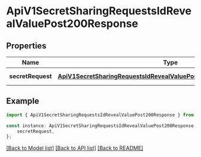 # ApiV1SecretSharingRequestsIdRevealValuePost200Response


## Properties

Name | Type | Description | Notes
------------ | ------------- | ------------- | -------------
**secretRequest** | [**ApiV1SecretSharingRequestsIdRevealValuePost200ResponseSecretRequest**](ApiV1SecretSharingRequestsIdRevealValuePost200ResponseSecretRequest.md) |  | [default to undefined]

## Example

```typescript
import { ApiV1SecretSharingRequestsIdRevealValuePost200Response } from './api';

const instance: ApiV1SecretSharingRequestsIdRevealValuePost200Response = {
    secretRequest,
};
```

[[Back to Model list]](../README.md#documentation-for-models) [[Back to API list]](../README.md#documentation-for-api-endpoints) [[Back to README]](../README.md)
